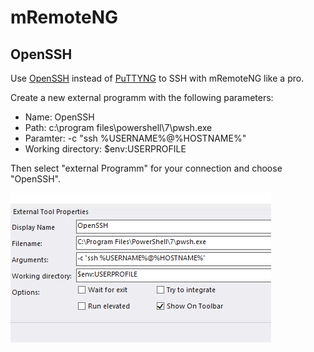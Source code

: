 # mRemoteNG

## OpenSSH

Use [OpenSSH](https://github.com/PowerShell/Win32-OpenSSH/releases) instead of [PuTTYNG](https://github.com/mRemoteNG/PuTTYNG) to SSH with mRemoteNG like a pro.

Create a new external programm with the following parameters:

- Name: OpenSSH
- Path: c:\program files\powershell\7\pwsh.exe
- Paramter: -c "ssh %USERNAME%@%HOSTNAME%"
- Working directory: $env:USERPROFILE

Then select "external Programm" for your connection and choose "OpenSSH".

![mRemoteNG](_mRemoteNG.png)
